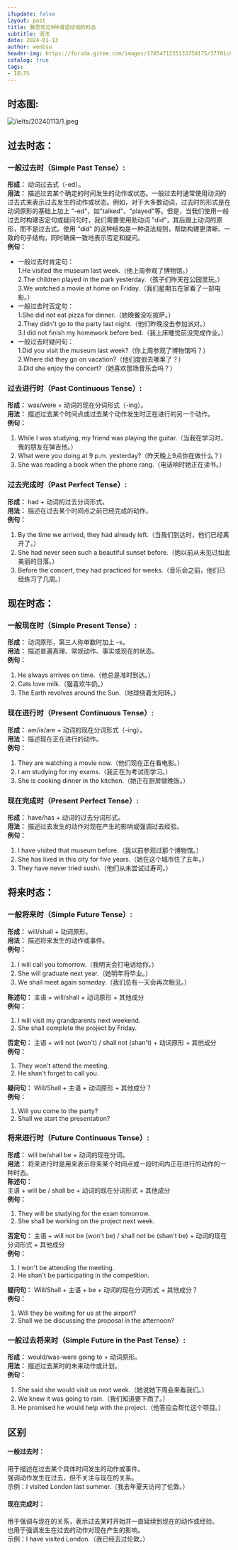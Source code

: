```yaml
---
ifupdate: false
layout: post
title: 雅思常见9种谓语动词的时态
subtitle: 语法
date: 2024-01-13
author: wenbsu
header-img: https://foruda.gitee.com/images/1705471235133750175/37701c82_1002526.jpeg
catalog: true
tags:
- IELTS
---
```


## 时态图:
![/ielts/20240113/1.jpeg](https://foruda.gitee.com/images/1705471270699230797/bf5a6775_1002526.jpeg)

## 过去时态：  
### 一般过去时（Simple Past Tense）:  
**形成：** 动词过去式（-ed）。  
**用法：** 描述过去某个确定的时间发生的动作或状态。一般过去时通常使用动词的过去式来表示过去发生的动作或状态。例如，对于大多数动词，过去时的形式是在动词原形的基础上加上 "-ed"，如"talked"、"played"等。但是，当我们使用一般过去时构建否定句或疑问句时，我们需要使用助动词 "did"，其后跟上动词的原形，而不是过去式。使用 "did" 的这种结构是一种语法规则，帮助构建更清晰、一致的句子结构，同时确保一致地表示否定和疑问。  
**例句：**   
- 一般过去时肯定句：  
1.He visited the museum last week.（他上周参观了博物馆。）  
2.The children played in the park yesterday.（孩子们昨天在公园里玩。）  
3.We watched a movie at home on Friday.（我们星期五在家看了一部电影。）    
- 一般过去时否定句：  
1.She did not eat pizza for dinner.（她晚餐没吃披萨。）  
2.They didn't go to the party last night.（他们昨晚没去参加派对。）  
3.I did not finish my homework before bed.（我上床睡觉前没完成作业。）  
- 一般过去时疑问句：  
1.Did you visit the museum last week?（你上周参观了博物馆吗？）  
2.Where did they go on vacation?（他们度假去哪里了？）  
3.Did she enjoy the concert?（她喜欢那场音乐会吗？）  

### 过去进行时（Past Continuous Tense）:  
**形成：** was/were + 动词的现在分词形式（-ing）。    
**用法：** 描述过去某个时间点或过去某个动作发生时正在进行的另一个动作。   
**例句：**    
1. While I was studying, my friend was playing the guitar.（当我在学习时，我的朋友在弹吉他。）  
2. What were you doing at 9 p.m. yesterday?（昨天晚上9点你在做什么？）  
3. She was reading a book when the phone rang.（电话响时她正在读书。）  

### 过去完成时（Past Perfect Tense）:  
**形成：** had + 动词的过去分词形式。  
**用法：** 描述在过去某个时间点之前已经完成的动作。  
**例句：**  
1. By the time we arrived, they had already left.（当我们到达时，他们已经离开了。）  
2. She had never seen such a beautiful sunset before.（她以前从未见过如此美丽的日落。）  
3. Before the concert, they had practiced for weeks.（音乐会之前，他们已经练习了几周。）  

## 现在时态：  
### 一般现在时（Simple Present Tense）:  
**形成：** 动词原形，第三人称单数时加上 -s。  
**用法：** 描述普遍真理、常规动作、事实或现在的状态。  
**例句：**  
1. He always arrives on time.（他总是准时到达。）  
2. Cats love milk.（猫喜欢牛奶。）  
3. The Earth revolves around the Sun.（地球绕着太阳转。）  

### 现在进行时（Present Continuous Tense）:  
**形成：** am/is/are + 动词的现在分词形式（-ing）。  
**用法：** 描述现在正在进行的动作。  
**例句：**  
1. They are watching a movie now.（他们现在正在看电影。）  
2. I am studying for my exams.（我正在为考试而学习。）  
3. She is cooking dinner in the kitchen.（她正在厨房做晚饭。）  

### 现在完成时（Present Perfect Tense）:  
**形成：** have/has + 动词的过去分词形式。  
**用法：** 描述过去发生的动作对现在产生的影响或强调过去经验。  
**例句：**  
1. I have visited that museum before.（我以前参观过那个博物馆。）  
2. She has lived in this city for five years.（她在这个城市住了五年。）  
3. They have never tried sushi.（他们从未尝试过寿司。）  

## 将来时态：  
### 一般将来时（Simple Future Tense）:  
**形成：** will/shall + 动词原形。   
**用法：** 描述将来发生的动作或事件。  
**例句：**
1. I will call you tomorrow.（我明天会打电话给你。）  
2. She will graduate next year.（她明年将毕业。）  
3. We shall meet again someday.（我们总有一天会再次相见。）  

**陈述句：**
主语 + will/shall + 动词原形 + 其他成分  
**例句：**  
1. I will visit my grandparents next weekend.  
2. She shall complete the project by Friday.  

**否定句：**
主语 + will not (won't) / shall not (shan't) + 动词原形 + 其他成分  
**例句：**    
1. They won't attend the meeting.  
2. He shan't forget to call you.  

**疑问句：**
Will/Shall + 主语 + 动词原形 + 其他成分？  
**例句：**   
1. Will you come to the party?  
2. Shall we start the presentation?  


### 将来进行时（Future Continuous Tense）:
**形成：** will be/shall be + 动词的现在分词。   
**用法：** 将来进行时是用来表示将来某个时间点或一段时间内正在进行的动作的一种时态。  
**陈述句：**  
主语 + will be / shall be + 动词的现在分词形式 + 其他成分    
**例句：** 
1. They will be studying for the exam tomorrow. 
2. She shall be working on the project next week. 

**否定句：**
主语 + will not be (won't be) / shall not be (shan't be) + 动词的现在分词形式 + 其他成分   
**例句：**  
1. I won't be attending the meeting.  
2. He shan't be participating in the competition.  

**疑问句：**
Will/Shall + 主语 + be + 动词的现在分词形式 + 其他成分？  
**例句：**
1. Will they be waiting for us at the airport?
2. Shall we be discussing the proposal in the afternoon?


### 一般过去将来时（Simple Future in the Past Tense）:  
**形成：** would/was-were going to + 动词原形。  
**用法：** 描述过去某时的未来动作或计划。  
**例句：**  
1. She said she would visit us next week.（她说她下周会来看我们。）  
2. We knew it was going to rain.（我们知道要下雨了。）  
3. He promised he would help with the project.（他答应会帮忙这个项目。） 

## 区别
#### 一般过去时：  
用于描述在过去某个具体时间发生的动作或事件。  
强调动作发生在过去，但不关注与现在的关系。  
示例：I visited London last summer.（我去年夏天访问了伦敦。）  

#### 现在完成时：  
用于强调与现在的关系，表示过去某时开始并一直延续到现在的动作或经验。  
也用于强调发生在过去的动作对现在产生的影响。  
示例：I have visited London.（我已经去过伦敦。）  